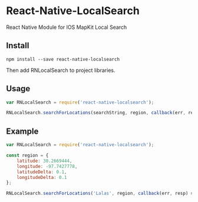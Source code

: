 # React-Native-LocalSearch
React Native Module for IOS MapKit Local Search

## Install
```
npm install --save react-native-localsearch
```
Then add RNLocalSearch to project libraries.

## Usage

```javascript
var RNLocalSearch = require('react-native-localsearch');

RNLocalSearch.searchForLocations(searchString, region, callback(err, resp) => {});
```

## Example

```javascript
var RNLocalSearch = require('react-native-localsearch');

const region = {
	latitude: 30.2669444,
	longitude: -97.7427778,
	latitudeDelta: 0.1,
	longitudeDelta: 0.1
};

RNLocalSearch.searchForLocations('Lalas', region, callback(err, resp) => {});
```

